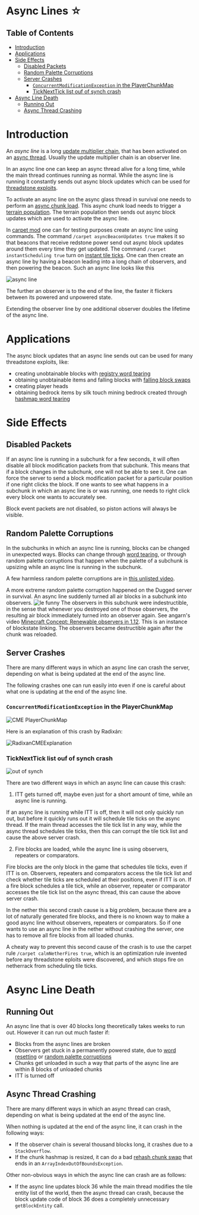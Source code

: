 # Async Lines ☆

## Table of Contents

- [Introduction](#introduction)
- [Applications](#applications)
- [Side Effects](#side-effects)
  * [Disabled Packets](#disabled-packets)
  * [Random Palette Corruptions](#random-palette-corruptions)
  * [Server Crashes](#server-crashes)
    + [`ConcurrentModificationException` in the PlayerChunkMap](#CME-PCM)
    + [TickNextTick list ouf of synch crash](#ticknexttick-list-ouf-of-synch-crash)
- [Async Line Death](#async-line-death)
  * [Running Out](#running-out)
  * [Async Thread Crashing](#async-thread-crashing)



# Introduction

An *async line* is a long [update multiplier chain](update-multiplier.md), that has been activated on an [async thread](threads.md#stained-glass-threads).
Usually the update multiplier chain is an observer line.

In an async line one can keep an async thread alive for a long time, while the main thread continues running as normal.
While the async line is running it constantly sends out async block updates which can be used for [threadstone exploits](#applications).

To activate an async line on the async glass thread in survival one needs to perform an [async chunk load](chunk/async-chunk-loading.md).
This async chunk load needs to trigger a [terrain population](chunk/population.md#glass-threads-causing-async-updates).
The terrain population then sends out async block updates which are used to activate the async line.

In [carpet mod](https://github.com/gnembon/carpetmod112/releases) one can for testing purposes create an async line using commands.
The command `/carpet asyncBeaconUpdates true` makes it so that beacons that receive redstone power send out async block updates around them every time they get updated.
The command `/carpet instantScheduling true` turn on [instant tile ticks](global-flags.md#instant-tile-ticks).
One can then create an async line by having a beacon leading into a long chain of observers, and then powering the beacon.
Such an async line looks like this

![async line](../images/CarpetAsyncLine.png)

The further an observer is to the end of the line, the faster it flickers between its powered and unpowered state.

Extending the observer line by one additional observer doubles the lifetime of the async line.

# Applications

The async block updates that an async line sends out can be used for many threadstone exploits, like:

- creating unobtainable blocks with [registry word tearing](word-tearing.md#registry-word-tearing)
- obtaining unobtainable items and falling blocks with [falling block swaps](../falling-block/falling-block-swaps.md)
- creating player heads
- obtaining bedrock items by silk touch mining bedrock created through [hashmap word tearing](word-tearing.md#hashmap-word-tearing)

# Side Effects

## Disabled Packets

If an async line is running in a subchunk for a few seconds, it will often disable all block modification packets from that subchunk.
This means that if a block changes in the subchunk, one will not be able to see it.
One can force the server to send a block modification packet for a particular position if one right clicks the block.
If one wants to see what happens in a subchunk in which an async line is or was running, one needs to right click every block one wants to accurately see.

Block event packets are not disabled, so piston actions will always be visible.

## Random Palette Corruptions
In the subchunks in which an async line is running, blocks can be changed in unexpected ways. Blocks can change through [word tearing](word-tearing.md),
or through random palette corruptions that happen when the palette of a subchunk is upsizing while an async line is running in the subchunk.

A few harmless random palette corruptions are in [this unlisted video](https://www.youtube.com/watch?v=PGmztZCEOAY&list=PL8r-bvM9ltXNkjl7IhGQAHygIPfy2niuC&index=42).

A more extreme random palette corruption happened on the Dugged server in survival. 
An async line suddenly turned all air blocks in a subchunk into observers.
![le funny](../images/DuggedObserverCube.png)
The observers in this subchunk were indestructible, in the sense that whenever you destroyed one of those observers, the resulting air block immediately turned into an observer again.
See angarn's video [Minecraft Concept: Renewable observers in 1.12](https://www.youtube.com/watch?v=boZGqhwcnIk).
This is an instance of blockstate linking. The observers became destructible again after the chunk was reloaded.

## Server Crashes
There are many different ways in which an async line can crash the server, depending on what is being updated at the end of the async line.

The following crashes one can run easily into even if one is careful about what one is updating at the end of the async line.

### `ConcurrentModificationException` in the PlayerChunkMap <a name="CME-PCM"/>

![CME PlayerChunkMap](../images/CMEPlayerChunkMap.png)

Here is an explanation of this crash by Radixán:

![RadixanCMEExplanation](../images/RadixanPlayerChunkMap.PNG)


### TickNextTick list ouf of synch crash

![out of synch](../images/TickNextTickOutOfSynch.png)

There are two different ways in which an async line can cause this crash:

1. ITT gets turned off, maybe even just for a short amount of time, while an async line is running.

If an async line is running while ITT is off, then it will not only quickly run out, but before it quickly runs out it will schedule tile ticks on the async thread.
If the main thread accesses the tile tick list in any way, while the async thread schedules tile ticks, then this can corrupt the tile tick list and cause the above server crash.

2. Fire blocks are loaded, while the async line is using observers, repeaters or comparators.

Fire blocks are the only block in the game that schedules tile ticks, even if ITT is on.
Observers, repeaters and comparators access the tile tick list and check whether tile ticks are scheduled at their positions, even if ITT is on.
If a fire block schedules a tile tick, while an observer, repeater or comparator accesses the tile tick list on the async thread,
this can cause the above server crash.

In the nether this second crash cause is a big problem, because there are a lot of naturally generated fire blocks,
and there is no known way to make a good async line without observers, repeaters or comparators.
So if one wants to use an async line in the nether without crashing the server, one has to remove all fire blocks from all loaded chunks.

A cheaty way to prevent this second cause of the crash is to use the carpet rule `/carpet calmNetherFires true`, which is an optimization rule invented before any threadstone eploits were discovered, and which
stops fire on netherrack from scheduling tile ticks.

# Async Line Death

## Running Out

An async line that is over 40 blocks long theoretically takes weeks to run out.
However it can run out much faster if:
- Blocks from the async lines are broken
- Observers get stuck in a permanently powered state, due to [word resetting](word-tearing.md#word-resetting) or [random palette corruptions](#random-palette-corruptions)
- Chunks get unloaded in such a way that parts of the async line are within 8 blocks of unloaded chunks
- ITT is turned off


## Async Thread Crashing

There are many different ways in which an async thread can crash, depending on what is being updated at the end of the async line.

When nothing is updated at the end of the async line, it can crash in the following ways:
- If the observer chain is several thousand blocks long, it crashes due to a `StackOverflow`.
- If the chunk hashmap is resized, it can do a bad [rehash chunk swap](chunk/async-chunk-loading.md#rehash-chunk-swap) that ends in an `ArrayIndexOutOfBoundsException`.

Other non-obvious ways in which the async line can crash are as follows:
- If the async line updates block 36 while the main thread modifies the tile entity list of the world, then the async thread can crash, because the block update code of block 36 does a completely unnecessary `getBlockEntity` call.





